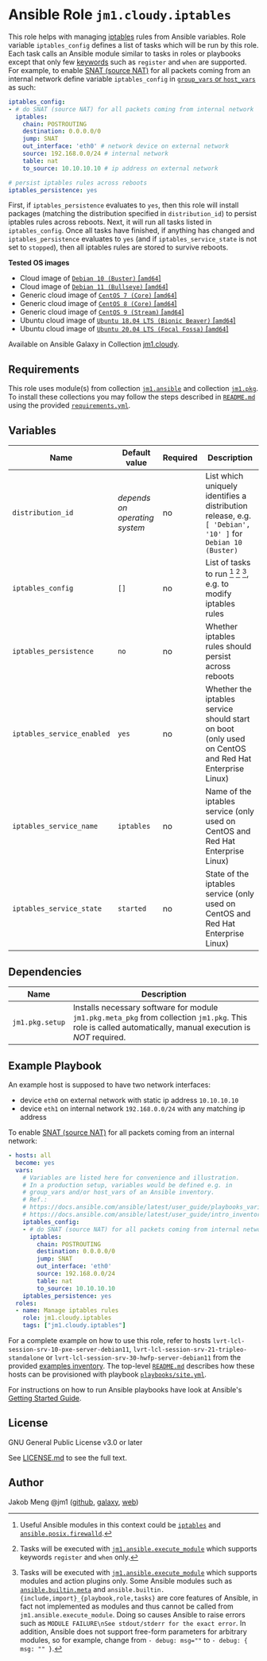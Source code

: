 # Ansible Role `jm1.cloudy.iptables`

This role helps with managing [iptables][iptables] rules from Ansible variables. Role variable `iptables_config` defines
a list of tasks which will be run by this role. Each task calls an Ansible module similar to tasks in roles or playbooks
except that only few [keywords][playbooks-keywords] such as `register` and `when` are supported. For example, to enable
[SNAT (source NAT)][snat-wiki] for all packets coming from an internal network define variable `iptables_config` in
[`group_vars` or `host_vars`][ansible-inventory] as such:

```yml
iptables_config:
- # do SNAT (source NAT) for all packets coming from internal network
  iptables:
    chain: POSTROUTING
    destination: 0.0.0.0/0
    jump: SNAT
    out_interface: 'eth0' # network device on external network
    source: 192.168.0.0/24 # internal network
    table: nat
    to_source: 10.10.10.10 # ip address on external network

# persist iptables rules across reboots
iptables_persistence: yes
```

First, if `iptables_persistence` evaluates to `yes`, then this role will install packages (matching the distribution
specified in `distribution_id`) to persist iptables rules across reboots. Next, it will run all tasks listed in
`iptables_config`. Once all tasks have finished, if anything has changed and `iptables_persistence` evaluates to `yes`
(and if `iptables_service_state` is not set to `stopped`), then all iptables rules are stored to survive reboots.

[ansible-inventory]: https://docs.ansible.com/ansible/latest/user_guide/intro_inventory.html
[iptables]: https://wiki.archlinux.org/title/Iptables
[playbooks-keywords]: https://docs.ansible.com/ansible/latest/reference_appendices/playbooks_keywords.html
[snat-wiki]: https://en.wikipedia.org/wiki/SNAT

**Tested OS images**
- Cloud image of [`Debian 10 (Buster)` \[`amd64`\]](https://cdimage.debian.org/cdimage/openstack/current/)
- Cloud image of [`Debian 11 (Bullseye)` \[`amd64`\]](https://cdimage.debian.org/images/cloud/bullseye/latest/)
- Generic cloud image of [`CentOS 7 (Core)` \[`amd64`\]](https://cloud.centos.org/centos/7/images/)
- Generic cloud image of [`CentOS 8 (Core)` \[`amd64`\]](https://cloud.centos.org/centos/8/x86_64/images/)
- Generic cloud image of [`CentOS 9 (Stream)` \[`amd64`\]](https://cloud.centos.org/centos/9-stream/x86_64/images/)
- Ubuntu cloud image of [`Ubuntu 18.04 LTS (Bionic Beaver)` \[`amd64`\]](https://cloud-images.ubuntu.com/bionic/current/)
- Ubuntu cloud image of [`Ubuntu 20.04 LTS (Focal Fossa)` \[`amd64`\]](https://cloud-images.ubuntu.com/focal/)

Available on Ansible Galaxy in Collection [jm1.cloudy](https://galaxy.ansible.com/jm1/cloudy).

## Requirements

This role uses module(s) from collection [`jm1.ansible`][galaxy-jm1-ansible] and collection [`jm1.pkg`][galaxy-jm1-pkg].
To install these collections you may follow the steps described in [`README.md`][jm1-cloudy-readme] using the provided
[`requirements.yml`][jm1-cloudy-requirements].

[galaxy-jm1-ansible]: https://galaxy.ansible.com/jm1/ansible
[galaxy-jm1-pkg]: https://galaxy.ansible.com/jm1/pkg
[jm1-cloudy-readme]: ../../README.md
[jm1-cloudy-requirements]: ../../requirements.yml

## Variables

| Name                       | Default value                  | Required | Description |
| -------------------------- | ------------------------------ | -------- | ----------- |
| `distribution_id`          | *depends on operating system*  | no       | List which uniquely identifies a distribution release, e.g. `[ 'Debian', '10' ]` for `Debian 10 (Buster)` |
| `iptables_config`          | `[]`                           | no       | List of tasks to run [^example-modules] [^supported-keywords] [^supported-modules], e.g. to modify iptables rules |
| `iptables_persistence`     | `no`                           | no       | Whether iptables rules should persist across reboots |
| `iptables_service_enabled` | `yes`                          | no       | Whether the iptables service should start on boot (only used on CentOS and Red Hat Enterprise Linux) |
| `iptables_service_name`    | `iptables`                     | no       | Name of the iptables service (only used on CentOS and Red Hat Enterprise Linux) |
| `iptables_service_state`   | `started`                      | no       | State of the iptables service (only used on CentOS and Red Hat Enterprise Linux) |

[^supported-modules]: Tasks will be executed with [`jm1.ansible.execute_module`][jm1-ansible-execute-module] which
supports modules and action plugins only. Some Ansible modules such as [`ansible.builtin.meta`][ansible-builtin-meta]
and `ansible.builtin.{include,import}_{playbook,role,tasks}` are core features of Ansible, in fact not implemented as
modules and thus cannot be called from `jm1.ansible.execute_module`. Doing so causes Ansible to raise errors such as
`MODULE FAILURE\nSee stdout/stderr for the exact error`. In addition, Ansible does not support free-form parameters
for arbitrary modules, so for example, change from `- debug: msg=""` to `- debug: { msg: "" }`.

[^supported-keywords]: Tasks will be executed with [`jm1.ansible.execute_module`][jm1-ansible-execute-module] which
supports keywords `register` and `when` only.

[^example-modules]: Useful Ansible modules in this context could be [`iptables`][ansible-builtin-iptables] and
[`ansible.posix.firewalld`][ansible-posix-firewalld].

[ansible-builtin-iptables]: https://docs.ansible.com/ansible/latest/collections/ansible/builtin/iptables_module.html
[ansible-builtin-meta]: https://docs.ansible.com/ansible/latest/collections/ansible/builtin/meta_module.html
[ansible-posix-firewalld]: https://docs.ansible.com/ansible/latest/collections/ansible/posix/firewalld_module.html
[jm1-ansible-execute-module]: https://github.com/JM1/ansible-collection-jm1-ansible/blob/master/plugins/modules/execute_module.py

## Dependencies

| Name               | Description                                                                                                                                                 |
| ------------------ | ----------------------------------------------------------------------------------------------------------------------------------------------------------- |
| `jm1.pkg.setup`    | Installs necessary software for module `jm1.pkg.meta_pkg` from collection `jm1.pkg`. This role is called automatically, manual execution is *NOT* required. |

## Example Playbook

An example host is supposed to have two network interfaces:
* device `eth0` on external network with static ip address `10.10.10.10`
* device `eth1` on internal network `192.168.0.0/24` with any matching ip address

To enable [SNAT (source NAT)][snat-wiki] for all packets coming from an internal network:

```yml
- hosts: all
  become: yes
  vars:
    # Variables are listed here for convenience and illustration.
    # In a production setup, variables would be defined e.g. in
    # group_vars and/or host_vars of an Ansible inventory.
    # Ref.:
    # https://docs.ansible.com/ansible/latest/user_guide/playbooks_variables.html
    # https://docs.ansible.com/ansible/latest/user_guide/intro_inventory.html
    iptables_config:
    - # do SNAT (source NAT) for all packets coming from internal network
      iptables:
        chain: POSTROUTING
        destination: 0.0.0.0/0
        jump: SNAT
        out_interface: 'eth0'
        source: 192.168.0.0/24
        table: nat
        to_source: 10.10.10.10
    iptables_persistence: yes
  roles:
  - name: Manage iptables rules
    role: jm1.cloudy.iptables
    tags: ["jm1.cloudy.iptables"]
```

For a complete example on how to use this role, refer to hosts `lvrt-lcl-session-srv-10-pxe-server-debian11`,
`lvrt-lcl-session-srv-21-tripleo-standalone` or `lvrt-lcl-session-srv-30-hwfp-server-debian11` from the provided
[examples inventory][inventory-example]. The top-level [`README.md`][jm1-cloudy-readme] describes how these hosts
can be provisioned with playbook [`playbooks/site.yml`][playbook-site-yml].

[inventory-example]: https://github.com/JM1/ansible-collection-jm1-cloudy/blob/master/inventory/
[playbook-site-yml]: https://github.com/JM1/ansible-collection-jm1-cloudy/blob/master/playbooks/site.yml

For instructions on how to run Ansible playbooks have look at Ansible's
[Getting Started Guide](https://docs.ansible.com/ansible/latest/network/getting_started/first_playbook.html).

## License

GNU General Public License v3.0 or later

See [LICENSE.md](../../LICENSE.md) to see the full text.

## Author

Jakob Meng
@jm1 ([github](https://github.com/jm1), [galaxy](https://galaxy.ansible.com/jm1), [web](http://www.jakobmeng.de))
